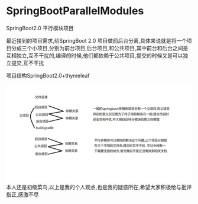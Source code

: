 # SpringBootParallelModules
SpringBoot2.0 平行模块项目

最近接到的项目需求,给SpringBoot 2.0 项目做前后台分离,具体来说就是将一个项目分成三个小项目,分别为前台项目,后台项目,和公共项目,其中前台和后台之间是互相独立,互不干扰的,编译的时候,他们都依赖于公共项目,提交的时候又是可以独立提交,互不干扰

项目结构SpringBoot2.0+thymeleaf

![图片加载失败](https://github.com/function0413/SpringBootParallelModules/blob/master/%E5%AF%B9%E6%AF%94.png)
本人还是初级菜鸟,以上是我的个人观点,也是我的疑惑所在,希望大家积极给与批评指正,感激不尽
